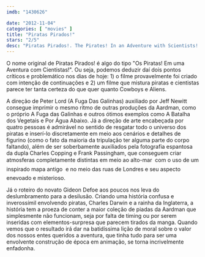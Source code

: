 ```yaml
---
imdb: "1430626"

date: "2012-11-04"
categories: [ "movies" ]
title: "Piratas Pirados!"
stars: "2/5"
desc: "Piratas Pirados!. The Pirates! In an Adventure with Scientists! (UK, 2012). Dirigido por Peter Lord, Jeff Newitt. Escrito por Gideon Defoe, Gideon Defoe. Com Hugh Grant, Martin Freeman, Imelda Staunton, David Tennant, Jeremy Piven, Salma Hayek, Lenny Henry, Brian Blessed, Russell Tovey."
---
```

O nome original de Piratas Pirados! é algo do tipo "Os Piratas! Em uma Aventura com Cientistas!". Ou seja, podemos deduzir daí dois pontos críticos e problemático nos dias de hoje: 1) o filme provavelmente foi criado com intenção de continuações e 2) um filme que mistura piratas e cientistas parece ter tanta certeza do que quer quanto Cowboys e Aliens.

A direção de Peter Lord (A Fuga Das Galinhas) auxiliado por Jeff Newitt consegue imprimir o mesmo ritmo de outras produções da Aardman, como o próprio A Fuga das Galinhas e outros ótimos exemplos como A Batalha dos Vegetais e Por Água Abaixo. Já a direção de arte encabeçada por quatro pessoas é admirável no sentido de resgatar todo o universo dos piratas e inserí-lo discretamente em meio aos cenários e detalhes de figurino (como o fato da maioria da tripulação ter alguma parte do corpo faltando), além de ser soberbamente auxiliados pela fotografia espantosa da dupla Charles Copping e Frank Passingham, que conseguem criar atmosferas completamente distintas em meio ao alto-mar  com o uso de um inspirado mapa antigo  e no meio das ruas de Londres e seu aspecto enevoado e misterioso.

Já o roteiro do novato Gideon Defoe aos poucos nos leva do deslumbramento para a desilusão. Criando uma história confusa e inverossímil envolvendo piratas, Charles Darwin e a rainha da Inglaterra, a história tem a proeza de conter a maior coleção de piadas da Aardman que simplesmente não funcionam, seja por falta de timing ou por serem inseridas com elementos-surpresa que parecem tirados da manga. Quando vemos que o resultado irá dar na batidíssima lição de moral sobre o valor dos nossos entes queridos a aventura, que tinha tudo para ser uma envolvente construção de época em animação, se torna incrivelmente enfadonha.

